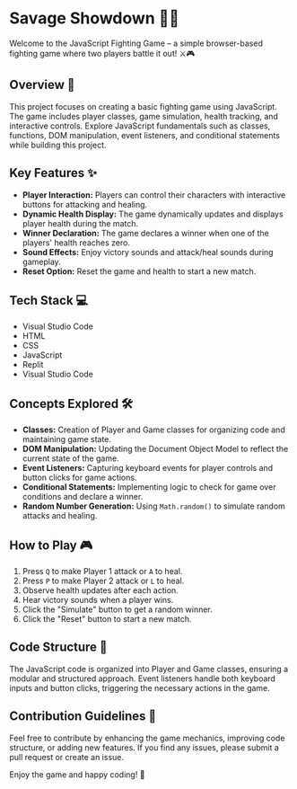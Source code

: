 # Savage Showdown 🥋💥

Welcome to the JavaScript Fighting Game – a simple browser-based fighting game where two players battle it out! ⚔️🎮

## Overview 📝

This project focuses on creating a basic fighting game using JavaScript. The game includes player classes, game simulation, health tracking, and interactive controls. Explore JavaScript fundamentals such as classes, functions, DOM manipulation, event listeners, and conditional statements while building this project.

## Key Features ✨

- **Player Interaction:** Players can control their characters with interactive buttons for attacking and healing.
- **Dynamic Health Display:** The game dynamically updates and displays player health during the match.
- **Winner Declaration:** The game declares a winner when one of the players' health reaches zero.
- **Sound Effects:** Enjoy victory sounds and attack/heal sounds during gameplay.
- **Reset Option:** Reset the game and health to start a new match.

## Tech Stack 💻

- Visual Studio Code
- HTML
- CSS
- JavaScript
- Replit
- Visual Studio Code

## Concepts Explored 🛠️

- **Classes:** Creation of Player and Game classes for organizing code and maintaining game state.
- **DOM Manipulation:** Updating the Document Object Model to reflect the current state of the game.
- **Event Listeners:** Capturing keyboard events for player controls and button clicks for game actions.
- **Conditional Statements:** Implementing logic to check for game over conditions and declare a winner.
- **Random Number Generation:** Using `Math.random()` to simulate random attacks and healing.

## How to Play 🎮

1. Press `Q` to make Player 1 attack or `A` to heal.
2. Press `P` to make Player 2 attack or `L` to heal.
3. Observe health updates after each action.
4. Hear victory sounds when a player wins.
5. Click the "Simulate" button to get a random winner.
6. Click the "Reset" button to start a new match.

## Code Structure 🧱

The JavaScript code is organized into Player and Game classes, ensuring a modular and structured approach. Event listeners handle both keyboard inputs and button clicks, triggering the necessary actions in the game.

## Contribution Guidelines 🤝

Feel free to contribute by enhancing the game mechanics, improving code structure, or adding new features. If you find any issues, please submit a pull request or create an issue.

Enjoy the game and happy coding! 🚀
